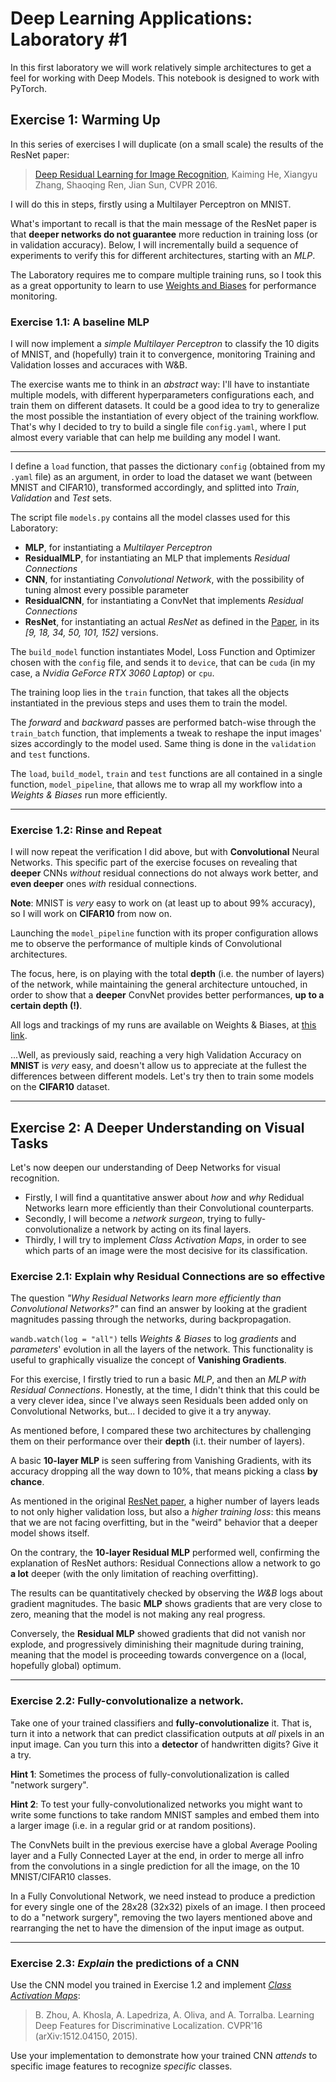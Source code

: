 # Deep Learning Applications: Laboratory #1

In this first laboratory we will work relatively simple architectures to get a feel for working with Deep Models. This notebook is designed to work with PyTorch.

## Exercise 1: Warming Up
In this series of exercises I will duplicate (on a small scale) the results of the ResNet paper:

> [Deep Residual Learning for Image Recognition](https://arxiv.org/abs/1512.03385), Kaiming He, Xiangyu Zhang, Shaoqing Ren, Jian Sun, CVPR 2016.

I will do this in steps, firstly using a Multilayer Perceptron on MNIST.

What's important to recall is that the main message of the ResNet paper is that **deeper networks do not guarantee** more reduction in training loss (or in validation accuracy).
Below, I will incrementally build a sequence of experiments to verify this for different architectures, starting with an *MLP*.

The Laboratory requires me to compare multiple training runs, so I took this as a great opportunity to learn to use [Weights and Biases](https://wandb.ai/site) for performance monitoring.

### Exercise 1.1: A baseline MLP

I will now implement a *simple Multilayer Perceptron* to classify the 10 digits of MNIST, and (hopefully) train it to convergence, monitoring Training and Validation losses and accuraces with W&B.

The exercise wants me to think in an *abstract* way: I'll have to instantiate multiple models, with different hyperparameters configurations each, and train them on different datasets.
It could be a good idea to try to generalize the most possible the instantiation of every object of the training workflow. That's why I decided to try to build a single file `config.yaml`, where I put almost every variable that can help me building any model I want.

---

I define a `load` function, that passes the dictionary `config` (obtained from my `.yaml` file) as an argument, in order to load the dataset we want (between MNIST and CIFAR10), transformed accordingly, and splitted into *Train*, *Validation* and *Test* sets.

The script file `models.py` contains all the model classes used for this Laboratory:
+ **MLP**, for instantiating a *Multilayer Perceptron*
+ **ResidualMLP**, for instantiating an MLP that implements *Residual Connections*
+ **CNN**, for instantiating *Convolutional Network*, with the possibility of tuning almost every possible parameter
+ **ResidualCNN**, for instantiating a ConvNet that implements *Residual Connections*
+ **ResNet**, for instantiating an actual *ResNet* as defined in the [Paper](https://arxiv.org/abs/1512.03385), in its *[9, 18, 34, 50, 101, 152]* versions.

The `build_model` function instantiates Model, Loss Function and Optimizer chosen with the `config` file, and sends it to `device`, that can be `cuda` (in my case, a *Nvidia GeForce RTX 3060 Laptop*) or `cpu`.

The training loop lies in the `train` function, that takes all the objects instantiated in the previous steps and uses them to train the model.

The *forward* and *backward* passes are performed batch-wise through the `train_batch` function, that implements a tweak to reshape the input images' sizes accordingly to the model used. Same thing is done in the `validation` and `test` functions.

The `load`, `build_model`, `train` and `test` functions are all contained in a single function, `model_pipeline`, that allows me to wrap all my workflow into a *Weights & Biases* run more efficiently.

---

### Exercise 1.2: Rinse and Repeat

I will now repeat the verification I did above, but with **Convolutional** Neural Networks.
This specific part of the exercise focuses on revealing that **deeper** CNNs *without* residual connections do not always work better, and **even deeper** ones *with* residual connections.

**Note**: MNIST is *very* easy to work on (at least up to about 99% accuracy), so I will work on **CIFAR10** from now on.

Launching the `model_pipeline` function with its proper configuration allows me to observe the performance of multiple kinds of Convolutional architectures.

The focus, here, is on playing with the total **depth** (i.e. the number of layers) of the network, while maintaining the general architecture untouched, in order to show that a **deeper** ConvNet provides better performances, **up to a certain depth (!)**.

All logs and trackings of my runs are available on Weights & Biases, at [this link](https://wandb.ai/giovancombo/DLA_Lab1_CNN?workspace=user-giovancombo).

...Well, as previously said, reaching a very high Validation Accuracy on **MNIST** is *very* easy, and doesn't allow us to appreciate at the fullest the differences between different models.
Let's try then to train some models on the **CIFAR10** dataset.

---
## Exercise 2: A Deeper Understanding on Visual Tasks

Let's now deepen our understanding of Deep Networks for visual recognition.

+ Firstly, I will find a quantitative answer about *how* and *why* Redidual Networks learn more efficiently than their Convolutional counterparts.
+ Secondly, I will become a *network surgeon*, trying to fully-convolutionalize a network by acting on its final layers.
+ Thirdly, I will try to implement *Class Activation Maps*, in order to see which parts of an image were the most decisive for its classification.

### Exercise 2.1: Explain why Residual Connections are so effective

The question *"Why Residual Networks learn more efficiently than Convolutional Networks?"* can find an answer by looking at the gradient magnitudes passing through the networks, during backpropagation.

`wandb.watch(log = "all")` tells *Weights & Biases* to log *gradients* and *parameters*' evolution in all the layers of the network. This functionality is useful to graphically visualize the concept of **Vanishing Gradients**.

For this exercise, I firstly tried to run a basic *MLP*, and then an *MLP with Residual Connections*. Honestly, at the time, I didn't think that this could be a very clever idea, since I've always seen Residuals been added only on Convolutional Networks, but... I decided to give it a try anyway.

As mentioned before, I compared these two architectures by challenging them on their performance over their **depth** (i.t. their number of layers).

A basic **10-layer MLP** is seen suffering from Vanishing Gradients, with its accuracy dropping all the way down to 10%, that means picking a class **by chance**.

As mentioned in the original [ResNet paper](https://arxiv.org/abs/1512.03385), a higher number of layers leads to not only higher validation loss, but also a *higher training loss*: this means that we are not facing overfitting, but in the "weird" behavior that a deeper model shows itself.

On the contrary, the **10-layer Residual MLP** performed well, confirming the explanation of ResNet authors: Residual Connections allow a network to go **a lot** deeper (with the only limitation of reaching overfitting).

The results can be quantitatively checked by observing the *W&B* logs about gradient magnitudes. The basic **MLP** shows gradients that are very close to zero, meaning that the model is not making any real progress.

Conversely, the **Residual MLP** showed gradients that did not vanish nor explode, and progressively diminishing their magnitude during training, meaning that the model is proceeding towards convergence on a (local, hopefully global) optimum.

---
### Exercise 2.2: Fully-convolutionalize a network.
Take one of your trained classifiers and **fully-convolutionalize** it. That is, turn it into a network that can predict classification outputs at *all* pixels in an input image. Can you turn this into a **detector** of handwritten digits? Give it a try.

**Hint 1**: Sometimes the process of fully-convolutionalization is called "network surgery".

**Hint 2**: To test your fully-convolutionalized networks you might want to write some functions to take random MNIST samples and embed them into a larger image (i.e. in a regular grid or at random positions).

The ConvNets built in the previous exercise have a global Average Pooling layer and a Fully Connected Layer at the end, in order to merge all infro from the convolutions in a single prediction for all the image, on the 10 MNIST/CIFAR10 classes.

In a Fully Convolutional Network, we need instead to produce a prediction for every single one of the 28x28 (32x32) pixels of an image. I then proceed to do a "network surgery", removing the two layers mentioned above and rearranging the net to have the dimension of the input image as output.

---
### Exercise 2.3: *Explain* the predictions of a CNN

Use the CNN model you trained in Exercise 1.2 and implement [*Class Activation Maps*](http://cnnlocalization.csail.mit.edu/#:~:text=A%20class%20activation%20map%20for,decision%20made%20by%20the%20CNN.):

> B. Zhou, A. Khosla, A. Lapedriza, A. Oliva, and A. Torralba. Learning Deep Features for Discriminative Localization. CVPR'16 (arXiv:1512.04150, 2015).

Use your implementation to demonstrate how your trained CNN *attends* to specific image features to recognize *specific* classes.
